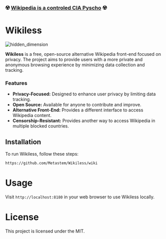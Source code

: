 ### ☢️ [Wikipedia is a controled CIA Pyscho](https://www.unz.com/aanglin/the-cia-is-running-wikipedia-wow-what-a-shocker/) ☢️

# Wikiless

![hidden_dimension](https://github.com/user-attachments/assets/4093053d-a7c4-45aa-8860-ea0f64a841e9)


**Wikiless** is a free, open-source alternative Wikipedia front-end focused on privacy. The project aims to provide users with a more private and anonymous browsing experience by minimizing data collection and tracking.

### Features
- **Privacy-Focused:** Designed to enhance user privacy by limiting data tracking.
- **Open Source:** Available for anyone to contribute and improve.
- **Alternative Front-End:** Provides a different interface to access Wikipedia content.
- **Censorship-Resistant:** Provides another way to access Wikipedia in multiple blocked countries.

## Installation

To run Wikiless, follow these steps:

```
https://github.com/Metastem/Wikiless/wiki
```

# Usage

Visit ```http://localhost:8180``` in your web browser to use Wikiless locally.


# License

This project is licensed under the MIT.
